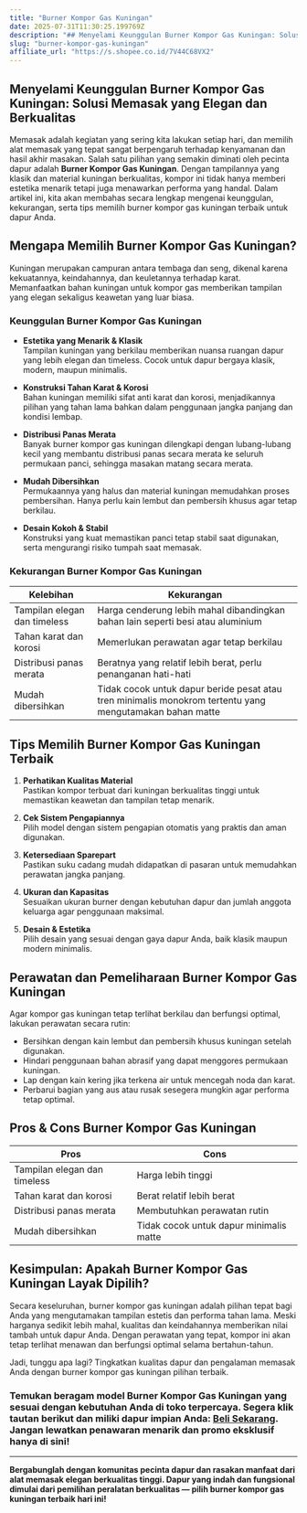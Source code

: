 ```yaml
---
title: "Burner Kompor Gas Kuningan"
date: 2025-07-31T11:30:25.199769Z
description: "## Menyelami Keunggulan Burner Kompor Gas Kuningan: Solusi Memasak yang Elegan dan Berkualitas..."
slug: "burner-kompor-gas-kuningan"
affiliate_url: "https://s.shopee.co.id/7V44C68VX2"
---
```

## Menyelami Keunggulan Burner Kompor Gas Kuningan: Solusi Memasak yang Elegan dan Berkualitas

Memasak adalah kegiatan yang sering kita lakukan setiap hari, dan memilih alat memasak yang tepat sangat berpengaruh terhadap kenyamanan dan hasil akhir masakan. Salah satu pilihan yang semakin diminati oleh pecinta dapur adalah **Burner Kompor Gas Kuningan**. Dengan tampilannya yang klasik dan material kuningan berkualitas, kompor ini tidak hanya memberi estetika menarik tetapi juga menawarkan performa yang handal. Dalam artikel ini, kita akan membahas secara lengkap mengenai keunggulan, kekurangan, serta tips memilih burner kompor gas kuningan terbaik untuk dapur Anda.

## Mengapa Memilih Burner Kompor Gas Kuningan?

Kuningan merupakan campuran antara tembaga dan seng, dikenal karena kekuatannya, keindahannya, dan keuletannya terhadap karat. Memanfaatkan bahan kuningan untuk kompor gas memberikan tampilan yang elegan sekaligus keawetan yang luar biasa.

### Keunggulan Burner Kompor Gas Kuningan

- **Estetika yang Menarik & Klasik**  
  Tampilan kuningan yang berkilau memberikan nuansa ruangan dapur yang lebih elegan dan timeless. Cocok untuk dapur bergaya klasik, modern, maupun minimalis.

- **Konstruksi Tahan Karat & Korosi**  
  Bahan kuningan memiliki sifat anti karat dan korosi, menjadikannya pilihan yang tahan lama bahkan dalam penggunaan jangka panjang dan kondisi lembap.

- **Distribusi Panas Merata**  
  Banyak burner kompor gas kuningan dilengkapi dengan lubang-lubang kecil yang membantu distribusi panas secara merata ke seluruh permukaan panci, sehingga masakan matang secara merata.

- **Mudah Dibersihkan**  
  Permukaannya yang halus dan material kuningan memudahkan proses pembersihan. Hanya perlu kain lembut dan pembersih khusus agar tetap berkilau.

- **Desain Kokoh & Stabil**  
  Konstruksi yang kuat memastikan panci tetap stabil saat digunakan, serta mengurangi risiko tumpah saat memasak.

### Kekurangan Burner Kompor Gas Kuningan

| Kelebihan | Kekurangan |
|------------|--------------|
| Tampilan elegan dan timeless | Harga cenderung lebih mahal dibandingkan bahan lain seperti besi atau aluminium |
| Tahan karat dan korosi | Memerlukan perawatan agar tetap berkilau |
| Distribusi panas merata | Beratnya yang relatif lebih berat, perlu penanganan hati-hati |
| Mudah dibersihkan | Tidak cocok untuk dapur beride pesat atau tren minimalis monokrom tertentu yang mengutamakan bahan matte |

## Tips Memilih Burner Kompor Gas Kuningan Terbaik

1. **Perhatikan Kualitas Material**  
   Pastikan kompor terbuat dari kuningan berkualitas tinggi untuk memastikan keawetan dan tampilan tetap menarik.

2. **Cek Sistem Pengapiannya**  
   Pilih model dengan sistem pengapian otomatis yang praktis dan aman digunakan.

3. **Ketersediaan Sparepart**  
   Pastikan suku cadang mudah didapatkan di pasaran untuk memudahkan perawatan jangka panjang.

4. **Ukuran dan Kapasitas**  
   Sesuaikan ukuran burner dengan kebutuhan dapur dan jumlah anggota keluarga agar penggunaan maksimal.

5. **Desain & Estetika**  
   Pilih desain yang sesuai dengan gaya dapur Anda, baik klasik maupun modern minimalis.

## Perawatan dan Pemeliharaan Burner Kompor Gas Kuningan

Agar kompor gas kuningan tetap terlihat berkilau dan berfungsi optimal, lakukan perawatan secara rutin:

- Bersihkan dengan kain lembut dan pembersih khusus kuningan setelah digunakan.
- Hindari penggunaan bahan abrasif yang dapat menggores permukaan kuningan.
- Lap dengan kain kering jika terkena air untuk mencegah noda dan karat.
- Perbarui bagian yang aus atau rusak sesegera mungkin agar performa tetap optimal.

## Pros & Cons Burner Kompor Gas Kuningan

| **Pros** | **Cons** |
|------------------------------|-----------------------------|
| Tampilan elegan dan timeless | Harga lebih tinggi |
| Tahan karat dan korosi | Berat relatif lebih berat |
| Distribusi panas merata | Membutuhkan perawatan rutin |
| Mudah dibersihkan | Tidak cocok untuk dapur minimalis matte |

## Kesimpulan: Apakah Burner Kompor Gas Kuningan Layak Dipilih?

Secara keseluruhan, burner kompor gas kuningan adalah pilihan tepat bagi Anda yang mengutamakan tampilan estetis dan performa tahan lama. Meski harganya sedikit lebih mahal, kualitas dan keindahannya memberikan nilai tambah untuk dapur Anda. Dengan perawatan yang tepat, kompor ini akan tetap terlihat menawan dan berfungsi optimal selama bertahun-tahun.

Jadi, tunggu apa lagi? Tingkatkan kualitas dapur dan pengalaman memasak Anda dengan burner kompor gas kuningan pilihan terbaik.

### Temukan beragam model Burner Kompor Gas Kuningan yang sesuai dengan kebutuhan Anda di toko terpercaya. Segera klik tautan berikut dan miliki dapur impian Anda: [Beli Sekarang](https://s.shopee.co.id/7V44C68VX2). Jangan lewatkan penawaran menarik dan promo eksklusif hanya di sini!

---

**Bergabunglah dengan komunitas pecinta dapur dan rasakan manfaat dari alat memasak elegan berkualitas tinggi. Dapur yang indah dan fungsional dimulai dari pemilihan peralatan berkualitas — pilih burner kompor gas kuningan terbaik hari ini!**